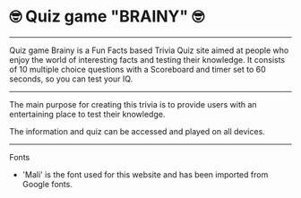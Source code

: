 #  🤓 Quiz game "BRAINY" 🤓


---
 Quiz game Brainy is a Fun Facts based Trivia Quiz site aimed at people who enjoy the world of interesting facts and testing their knowledge. It consists of 10 multiple choice questions with a Scoreboard and timer set to 60 seconds, so you can test your IQ.

---

 The main purpose for creating this trivia is to provide users with an entertaining place to test their knowledge.

 The information and quiz can be accessed and played on all devices.

---
 Fonts
* 'Mali' is the font used for this website and has been imported from Google fonts.
